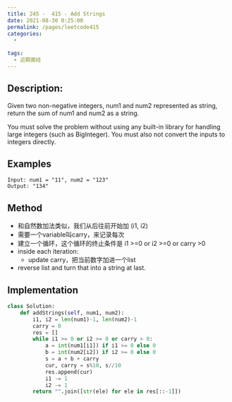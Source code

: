 ```yaml
---
title: 245 -  415 - Add Strings
date: 2021-08-30 0:25:00
permalink: /pages/leetcode415
categories:
  - 
  
tags:
  - 近期面经
---
```

## Description:
Given two non-negative integers, num1 and num2 represented as string, return the sum of num1 and num2 as a string.

You must solve the problem without using any built-in library for handling large integers (such as BigInteger). You must also not convert the inputs to integers directly.
## Examples
```
Input: num1 = "11", num2 = "123"
Output: "134"
```

## Method
- 和自然数加法类似，我们从后往前开始加 (i1, i2)
- 需要一个variable叫carry，来记录每次
- 建立一个循环，这个循环的终止条件是 i1 >=0 or i2 >=0 or carry >0
- inside each iteration: 
    - update carry，把当前数字加进一个list
- reverse list and turn that into a string at last.

## Implementation
```python
class Solution:
    def addStrings(self, num1, num2):
        i1, i2 = len(num1)-1, len(num2)-1
        carry = 0
        res = []
        while i1 >= 0 or i2 >= 0 or carry > 0:
            a = int(num1[i1]) if i1 >= 0 else 0
            b = int(num2[i2]) if i2 >= 0 else 0
            s = a + b + carry 
            cur, carry = s%10, s//10
            res.append(cur)
            i1 -= 1
            i2 -= 1
        return "".join([str(ele) for ele in res[::-1]])        
```